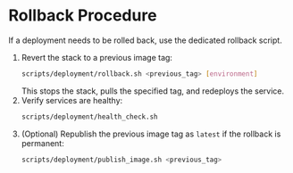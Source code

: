 # Rollback Procedure

If a deployment needs to be rolled back, use the dedicated rollback script.

1. Revert the stack to a previous image tag:
   ```bash
   scripts/deployment/rollback.sh <previous_tag> [environment]
   ```
   This stops the stack, pulls the specified tag, and redeploys the service.
2. Verify services are healthy:
   ```bash
   scripts/deployment/health_check.sh
   ```
3. (Optional) Republish the previous image tag as `latest` if the rollback is permanent:
   ```bash
   scripts/deployment/publish_image.sh <previous_tag>
   ```
